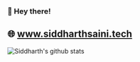 ### 👋 Hey there!
## 🌐 www.siddharthsaini.tech

<!--
**siddharthsaini/siddharthsaini** is a ✨ _special_ ✨ repository because its `README.md` (this file) appears on your GitHub profile.

Here are some ideas to get you started:

- 🔭 I’m currently working on ...
- 🌱 I’m currently learning ...
- 👯 I’m looking to collaborate on ...
- 🤔 I’m looking for help with ...
- 💬 Ask me about ...
- 📫 How to reach me: ...
- 😄 Pronouns: ...
- ⚡ Fun fact: ...
-->

![Siddharth's github stats](https://github-readme-stats.vercel.app/api?username=siddharthsaini&hide=["issues"]&show_icons=true)
